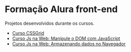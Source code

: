 # Formação Alura front-end

Projetos desenvolvidos durante os cursos.

<!--ts-->
   * [Curso CSSGrid](https://github.com/diegosouz4/Alura-curso-atual/tree/master/Css-grid)
   * [Curso Js na Web: Manipule o DOM com JavaScript](https://github.com/diegosouz4/Alura-curso-atual/tree/master/JS%20na%20Web%20-%20Manipule%20o%20DOM%20com%20JavaScript)
   * [Curso Js na Web: Armazenando dados no Navegador](https://github.com/diegosouz4/Alura-curso-atual/tree/master/JS%20na%20Web%20-%20Armazenando%20dados%20no%20navgador)
<!--te-->
